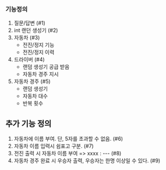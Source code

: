 ### 기능정의

1. 질문/답변 (#1)
1. int 랜던 생성기 (#2)
1. 자동차 (#3)
    * 전진/정지 기능 
    * 전진/정지 이력
1. 드라이버 (#4)
    * 랜덤 생성기 공급 받음
    * 자동차 경주 지시 
1. 자동차 경주 (#5)
    * 랜덤 생성기
    * 자동차 대수 
    * 반복 횟수 

 ## 추가 기능 정의
 1. 자동차에 이름 부여. 단, 5자를 초과할 수 없음. (#6)
 1. 자동차 이름 입력시 쉼표고 구분. (#7)
 1. 전진 출력 시 자동차 이름 부여 => xxxx : --- (#8)
 1. 자동차 경주 완료 시 우승자 출력, 우승자는 한명 이상일 수 있다. (#9)
 